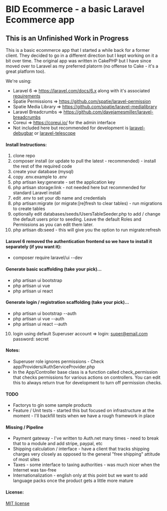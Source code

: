 # BID Ecommerce - a basic Laravel Ecommerce app
## This is an Unfinished Work in Progress

This is a basic ecommerce app that I started a while back for a former client.  They decided to go in a different direction but I kept working on it a bit over time.  The original app was written in CakePHP but I have since moved over to Laravel as my preferred platorm (no offense to Cake - it's a great platform too).

We're using:

* Laravel 6 => https://laravel.com/docs/6.x along with it's associated [requirements](https://laravel.com/docs/6.x#server-requirements)
* Spatie Permissions => https://github.com/spatie/laravel-permission
* Spatie Media Library => https://github.com/spatie/laravel-medialibrary
* Laravel Breadcrumbs => https://github.com/davejamesmiller/laravel-breadcrumbs
* Coreui => https://coreui.io/ for the admin interface
* Not included here but recommended for development is [laravel-debugbar](https://github.com/barryvdh/laravel-debugbar) or [laravel-telescope](https://github.com/laravel/telescope)

#### Install Instructions:

1) clone repo
2) composer install (or update to pull the latest - recommended) - install the rest of the required code
3) create your database (mysql)
4) copy .env.example to .env
5) php artisan key:generate - set the application key
5) php artisan storage:link - not needed here but recommended for standard Laravel install
6) edit .env to set your db name and credentials
7) php artisan:migrate (or migrate:[re]fresh to clear tables) - run migrations to create tables
8) optionally edit databases/seeds/UsersTableSeeder.php to add / change the default users prior to seeding.  Leave the default Roles and Permissions as you can edit them later.
9) php artisan db:seed - this will give you the option to run migrate:refresh

#### Laravel 6 removed the authentication frontend so we have to install it separately (if you want it):

* composer require laravel/ui --dev

#### Generate basic scaffolding (take your pick)...
* php artisan ui bootstrap
* php artisan ui vue
* php artisan ui react

#### Generate login / registration scaffolding (take your pick)...
* php artisan ui bootstrap --auth
* php artisan ui vue --auth
* php artisan ui react --auth

10) login using default Superuser account =>  login: super@email.com password: secret

#### Notes:
* Superuser role ignores permissions - Check app/Providers/AuthServiceProvider.php
* In the App/Controller base class is a function called check_permission that checks permissions for various actions on controllers.  You can edit this to always return true for development to turn off permission checks.

#### TODO

* Factorys to gin some sample products
* Feature / Unit tests - started this but focused on infrastructure at the moment - I'll backfill tests when we have a rough framework in place

#### Missing / Pipeline

* Payment gateway - I've written to Auth.net many times - need to break that to a module and add stripe, paypal, etc
* Shipping calculation / interface - have a client that tracks shipping charges very closely as opposed to the general "free shipping" attitude of most sites
* Taxes - some interface to taxing authorities - was much nicer when the Internet was tax-free
* Internationalization - english only at this point but we want to add language packs once the product gets a little more mature

#### License:

[MIT license](http://opensource.org/licenses/MIT)
